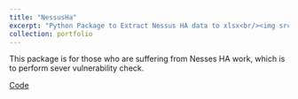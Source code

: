 ```yaml
---
title: "NessusHa"
excerpt: "Python Package to Extract Nessus HA data to xlsx<br/><img src='/images/projects/nessusha.png'>"
collection: portfolio
---
```

<!-- https://spark.adobe.com/tools/image-resize/ -->
This package is for those who are suffering from Nesses HA work, which is to perform sever vulnerability check.

[Code](https://github.com/xingxuanli/NessusHa)